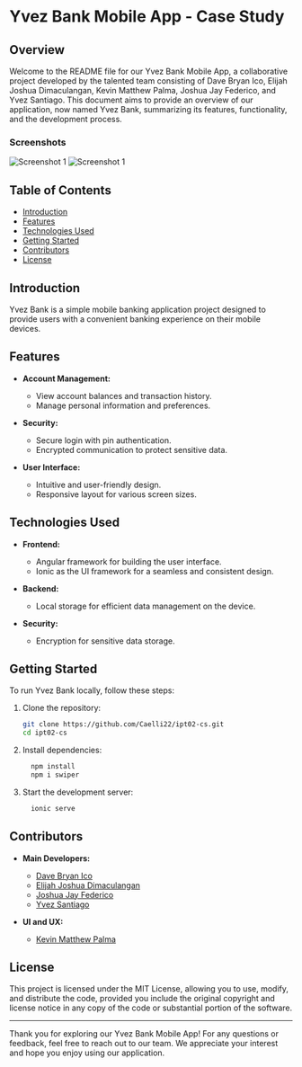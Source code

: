 # Yvez Bank Mobile App - Case Study

## Overview

Welcome to the README file for our Yvez Bank Mobile App, a collaborative project developed by the talented team consisting of Dave Bryan Ico, Elijah Joshua Dimaculangan, Kevin Matthew Palma, Joshua Jay Federico, and Yvez Santiago. This document aims to provide an overview of our application, now named Yvez Bank, summarizing its features, functionality, and the development process.

### Screenshots
![Screenshot 1](https://github.com/Caelli22/ipt02-cs/blob/main/screenshots/1.png)
![Screenshot 1](https://github.com/Caelli22/ipt02-cs/blob/main/screenshots/2.png)

## Table of Contents

- [Introduction](#introduction)
- [Features](#features)
- [Technologies Used](#technologies-used)
- [Getting Started](#getting-started)
- [Contributors](#contributors)
- [License](#license)

## Introduction

Yvez Bank is a simple mobile banking application project designed to provide users with a convenient banking experience on their mobile devices.

## Features

- **Account Management:**
  - View account balances and transaction history.
  - Manage personal information and preferences.

- **Security:**
  - Secure login with pin authentication.
  - Encrypted communication to protect sensitive data.

- **User Interface:**
  - Intuitive and user-friendly design.
  - Responsive layout for various screen sizes.

## Technologies Used

- **Frontend:**
  - Angular framework for building the user interface.
  - Ionic as the UI framework for a seamless and consistent design.

- **Backend:**
  - Local storage for efficient data management on the device.

- **Security:**
  - Encryption for sensitive data storage.

## Getting Started

To run Yvez Bank locally, follow these steps:

1. Clone the repository:

   ```bash
   git clone https://github.com/Caelli22/ipt02-cs.git
   cd ipt02-cs
   
2. Install dependencies:

   ```bash
     npm install
     npm i swiper

3. Start the development server:

   ```bash
     ionic serve

## Contributors

- **Main Developers:**
  - [Dave Bryan Ico](https://www.facebook.com/kaeli.leiven)
  - [Elijah Joshua Dimaculangan](https://www.facebook.com/storm.12162003)
  - [Joshua Jay Federico](https://www.facebook.com/joshuajay.federico)
  - [Yvez Santiago](https://www.facebook.com/yvez.santiago.yvez)

- **UI and UX:**
  - [Kevin Matthew Palma](https://www.facebook.com/kevinmatthew.lopezpalma)
## License
This project is licensed under the MIT License, allowing you to use, modify, and distribute the code, provided you include the original copyright and license notice in any copy of the code or substantial portion of the software.

***

Thank you for exploring our Yvez Bank Mobile App! For any questions or feedback, feel free to reach out to our team. We appreciate your interest and hope you enjoy using our application.
